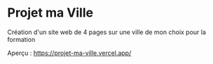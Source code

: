 # Projet ma Ville

 Création d'un site web de 4 pages sur une ville de mon choix pour la formation

Aperçu : https://projet-ma-ville.vercel.app/
